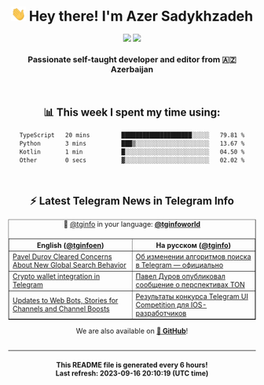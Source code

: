 <div align="center">
	<div>
		<h1>
      <img src="./assets/hi.gif" width="30px"> Hey there! I'm Azer Sadykhzadeh
    </h1>
    <img height="18" src="https://komarev.com/ghpvc/?username=sadykhzadeh&label=Views&color=2081c1&style=flat-square" />
		<a href="https://wakatime.com/Azer"> <img height="18" src="https://wakatime.com/badge/user/f80ae27a-c328-426f-a381-bc84136e2dd6.svg" /> </a>
    <h3>
      Passionate self-taught developer and editor from 🇦🇿 Azerbaijan
    </h3>
  </div>
  <br>

<h2>📊 This week I spent my time using:</h2>

<!--START_SECTION:waka-->

```txt
TypeScript   20 mins         ████████████████████░░░░░   79.81 %
Python       3 mins          ███▒░░░░░░░░░░░░░░░░░░░░░   13.67 %
Kotlin       1 min           █░░░░░░░░░░░░░░░░░░░░░░░░   04.50 %
Other        0 secs          ▓░░░░░░░░░░░░░░░░░░░░░░░░   02.02 %
```

<!--END_SECTION:waka-->

<br>

<h2>⚡️ Latest Telegram News in Telegram Info</h2>
  <table border>
		<tr>
			<th width="50%">English (<a href="https://t.me/tginfoen">@tginfoen</a>)</th>
			<th>На русском (<a href="https://t.me/tginfo">@tginfo</a>)</th>
		</tr>
		<caption>🚩 <a href="https://t.me/tginfo">@tginfo</a> in your language: <a href="https://t.me/tginfoworld"><b>@tginfoworld</b></a><caption/>
  <tr><td><a href="https://t.me/tginfoen/1724">Pavel Durov Cleared Concerns About New Global Search Behavior</a></td>
    <td><a href="https://t.me/tginfo/3767">Об изменении алгоритмов поиска в Telegram — официально</a></td></tr><tr><td><a href="https://t.me/tginfoen/1723">Crypto wallet integration in Telegram</a></td>
    <td><a href="https://t.me/tginfo/3766">Павел Дуров опубликовал сообщение о перспективах TON</a></td></tr><tr><td><a href="https://t.me/tginfoen/1722">Updates to Web Bots, Stories for Channels and Channel Boosts</a></td>
    <td><a href="https://t.me/tginfo/3765">Результаты конкурса Telegram UI Competition для IOS-разработчиков</a></td></tr>
</table>
We are also available on <a href="https://github.com/tginfo"><b>🐙 GitHub</b></a>!
</div>

<br>
<hr>
<h4 align="center">This README file is generated <b>every 6 hours</b>!</br>Last refresh: <b>2023-09-16 20:10:19 (UTC time)</b></h4>
